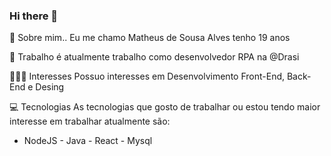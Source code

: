 ### Hi there 👋
💬 Sobre mim..
Eu me chamo Matheus de Sousa Alves tenho 19 anos

💼 Trabalho
é atualmente trabalho como desenvolvedor RPA na @Drasi

👨🏻‍💻 Interesses
Possuo interesses em Desenvolvimento Front-End, Back-End e Desing

💻 Tecnologias
As tecnologias que gosto de trabalhar ou estou tendo maior interesse
em trabalhar atualmente são:

- NodeJS - Java - React - Mysql

<!--
**msalves008/msalves008** is a ✨ _special_ ✨ repository because its `README.md` (this file) appears on your GitHub profile.

Here are some ideas to get you started:

- 🔭 I’m currently working on ...
- 🌱 I’m currently learning ...
- 👯 I’m looking to collaborate on ...
- 🤔 I’m looking for help with ...
- 💬 Ask me about ...
- 📫 How to reach me: ...
- 😄 Pronouns: ...
- ⚡ Fun fact: ...
-->
